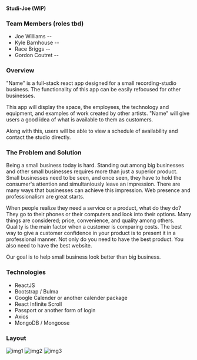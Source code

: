 #### Studi-Joe (WIP)

### Team Members (roles tbd)
  * Joe Williams -- 
  * Kyle Barnhouse --
  * Race Briggs --
  * Gordon Coutret --

### Overview
"Name" is a full-stack react app designed for a small recording-studio business. 
The functionality of this app can be easily refocused for other businesses.

This app will display the space, the employees, the technology and equipment, and examples of work created by other artists. "Name" will give users a good idea of what is available to them as customers.

Along with this, users will be able to view a schedule of availability and contact the studio directly. 

### The Problem and Solution
Being a small business today is hard. Standing out among big businesses and other small businesses requires more than just a superior product. Small businesses need to be seen, and once seen, they have to hold the consumer's attention and simultaniously leave an impression. There are many ways that businesses can achieve this impression. Web presence and professionalism are great starts. 

When people realize they need a service or a product, what do they do? They go to their phones or their computers and look into their options. Many things are considered; price, convenience, and quality among others. Quality is the main factor when a customer is comparing costs. The best way to give a customer confidence in your product is to present it in a professional manner. Not only do you need to have the best product. You also need to have the best website.

Our goal is to help small business look better than big business. 



### Technologies
  * ReactJS
  * Bootstrap / Bulma
  * Google Calender or another calender package
  * React Infinite Scroll
  * Passport or another form of login
  * Axios
  * MongoDB / Mongoose

### Layout

![img1](/images/project-3proposalimg1.jpg)
![img2](/images/project-3proposalimg2.jpg)
![img3](/images/project-3proposalimg3.jpg)
